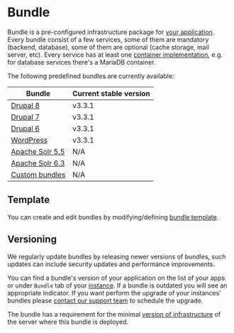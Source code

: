 # Bundle

Bundle is a pre-configured infrastructure package for [your application](../apps/README.md). Every bundle consist of a few services, some of them are mandatory (backend, database), some of them are optional (cache storage, mail server, etc). Every service has at least one [container implementation](containers/README.md), e.g. for database services there's a MariaDB container. 

The following predefined bundles are currently available:

| Bundle | Current stable version |
| ------ | ---------------------- |
| [Drupal 8](drupal8.md) | v3.3.1 |
| [Drupal 7](drupal7.md) | v3.3.1 |
| [Drupal 6](drupal6.md) | v3.3.1 |
| [WordPress](wordpress.md) | v3.3.1 |
| [Apache Solr 5.5](solr.md) | N/A |
| [Apache Solr 6.3](solr.md) | N/A |
| [Custom bundles](custom/README.md) | N/A | 

## Template

You can create and edit bundles by modifying/defining [bundle template](template.md).  

## Versioning

We regularly update bundles by releasing newer versions of bundles, such updates can include security updates and performance improvements.

You can find a bundle's version of your application on the list of your apps or under `Bundle` tab of your [instance](../apps/instances.md). If a bundle is outdated you will see an appropriate indicator. If you want perform the upgrade of your instances' bundles please [contact our support team](../product/support.md) to schedule the upgrade.
 
The bundle has a requirement for the minimal [version of infrastructure](../infrastructure/versioning.md) of the server where this bundle is deployed.
